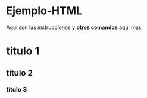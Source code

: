 # Ejemplo-HTML
Aqui son las *instrucciones* y **otros comandos** aqui mas
# titulo 1
## titulo 2
### titulo 3
